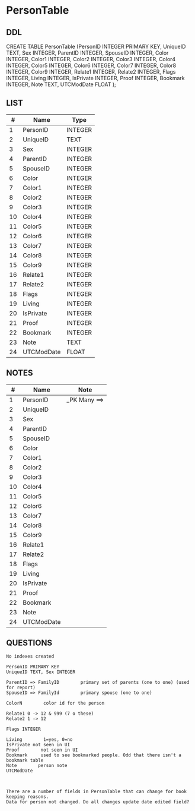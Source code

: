 # PersonTable

## DDL

CREATE TABLE PersonTable (PersonID INTEGER PRIMARY KEY, UniqueID TEXT, Sex INTEGER, ParentID INTEGER, SpouseID INTEGER, Color INTEGER, Color1 INTEGER, Color2 INTEGER, Color3 INTEGER, Color4 INTEGER, Color5 INTEGER, Color6 INTEGER, Color7 INTEGER, Color8 INTEGER, Color9 INTEGER, Relate1 INTEGER, Relate2 INTEGER, Flags INTEGER, Living INTEGER, IsPrivate INTEGER, Proof INTEGER, Bookmark INTEGER, Note TEXT, UTCModDate FLOAT );


## LIST

| #  | Name          | Type      |
|----|---------------|-----------|
| 1  | PersonID      | INTEGER
| 2  | UniqueID      | TEXT
| 3  | Sex           | INTEGER
| 4  | ParentID      | INTEGER
| 5  | SpouseID      | INTEGER
| 6  | Color         | INTEGER
| 7  | Color1        | INTEGER
| 8  | Color2        | INTEGER
| 9  | Color3        | INTEGER
| 10 | Color4        | INTEGER
| 11 | Color5        | INTEGER
| 12 | Color6        | INTEGER
| 13 | Color7        | INTEGER
| 14 | Color8        | INTEGER
| 15 | Color9        | INTEGER
| 16 | Relate1       | INTEGER
| 17 | Relate2       | INTEGER
| 18 | Flags         | INTEGER
| 19 | Living        | INTEGER
| 20 | IsPrivate     | INTEGER
| 21 | Proof         | INTEGER
| 22 | Bookmark      | INTEGER
| 23 | Note          | TEXT
| 24 | UTCModDate    | FLOAT


## NOTES

| #  | Name          | Note      |
|----|---------------|-----------|
| 1  | PersonID      | _PK     Many ==>
| 2  | UniqueID      | 
| 3  | Sex           | 
| 4  | ParentID      | 
| 5  | SpouseID      | 
| 6  | Color         | 
| 7  | Color1        | 
| 8  | Color2        | 
| 9  | Color3        | 
| 10 | Color4        | 
| 11 | Color5        | 
| 12 | Color6        | 
| 13 | Color7        | 
| 14 | Color8        | 
| 15 | Color9        | 
| 16 | Relate1       | 
| 17 | Relate2       | 
| 18 | Flags         | 
| 19 | Living        | 
| 20 | IsPrivate     | 
| 21 | Proof         | 
| 22 | Bookmark      | 
| 23 | Note          | 
| 24 | UTCModDate    | 

## QUESTIONS

````
No indexes created

PersonID PRIMARY KEY
UniqueID TEXT, Sex INTEGER

ParentID => FamilyID        primary set of parents (one to one) (used for report)
SpouseID => FamilyId        primary spouse (one to one)

ColorN        color id for the person

Relate1 0 -> 12 & 999 (7 o these)
Relate2 1 -> 12

Flags INTEGER

Living        1=yes, 0=no
IsPrivate not seen in UI
Proof        not seen in UI
Bookmark     used to see bookmarked people. Odd that there isn't a bookmark table
Note        person note
UTCModDate



There are a number of fields in PersonTable that can change for book keeping reasons. 
Data for person not changed. Do all changes update date edited field?

````